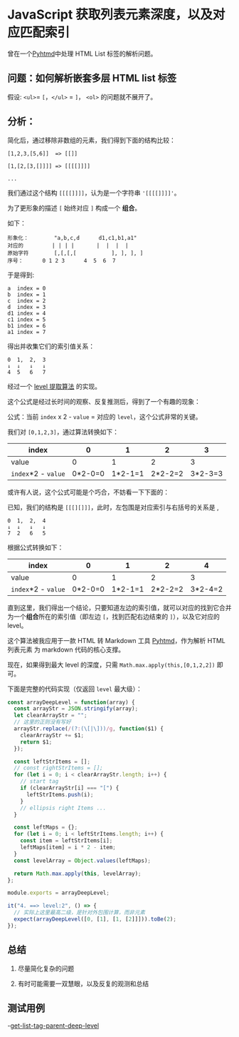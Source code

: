# JavaScript 获取列表元素深度，以及对应匹配索引

曾在一个[Pyhtmd](https://github.com/veaba/pyhtmd)中处理 HTML List 标签的解析问题。

## 问题：如何解析嵌套多层 HTML list 标签

假设: `<ul>`= `[`，`</ul>` = `]`， `<ol>` 的问题就不展开了。

## 分析：

简化后，通过移除非数组的元素，我们得到下面的结构比较：

```
[1,2,3,[5,6]]  => [[]]

[1,[2,[3,[]]]] => [[[[]]]]

...

```

我们通过这个结构 `[[[[]]]]`，认为是一个字符串 `'[[[[]]]]'`。

为了更形象的描述 `[` 始终对应 `]` 构成一个 **组合**。

如下：

```
形象化：		"a,b,c,d      d1,c1,b1,a1"
对应的 		| | | |       |  |  |  |
原始字符 		[,[,[,[			  ], ], ], ]
序号：      0 1 2 3      4  5  6  7
```

于是得到:

```
a  index = 0
b  index = 1
c  index = 2
d  index = 3
d1 index = 4
c1 index = 5
b1 index = 6
a1 index = 7
```

得出并收集它们的索引值关系：

```
0  1,  2,  3
↓  ↓   ↓   ↓
4  5   6   7

```

经过一个 [ level 提取算法](https://github.com/veaba/pyhtmd/blob/master/pyhtmd/html_parser.py#L216) 的实现。

这个公式是经过长时间的观察、反复推测后，得到了一个有趣的现象：

公式：当前 `index` x 2 - `value` = 对应的 `level`，这个公式非常的关键。

我们对 `[0,1,2,3]`，通过算法转换如下：

| index                | 0        | 1        | 2        | 3        |
| -------------------- | -------- | -------- | -------- | -------- |
| value                | 0        | 1        | 2        | 3        |
| `index`\*2 - `value` | 0\*2-0=0 | 1\*2-1=1 | 2\*2-2=2 | 3\*2-3=3 |

或许有人说，这个公式可能是个巧合，不妨看一下下面的：

已知，我们的结构是 `[[[][]]]`，此时，左包围是对应索引与右括号的关系是 ,

```
0  1,  2,  4
↓  ↓   ↓   ↓
7  2   6   5
```

根据公式转换如下：

| index                | 0        | 1        | 2        | 4        |
| -------------------- | -------- | -------- | -------- | -------- |
| value                | 0        | 1        | 2        | 3        |
| `index`\*2 - `value` | 0\*2-0=0 | 1\*2-1=1 | 2\*2-2=2 | 3\*2-4=2 |

直到这里，我们得出一个结论，只要知道左边的索引值，就可以对应的找到它合并为一个**组合**所在的索引值（即左边 `[`，找到匹配右边结束的 `]`），以及它对应的 level。

这个算法被我应用于一款 HTML 转 Markdown 工具 [Pyhtmd](https://github.com/veaba/pyhtmd)，作为解析 HTML 列表元素 为 markdown 代码的核心支撑。

现在，如果得到最大 level 的深度，只需 `Math.max.apply(this,[0,1,2,2])` 即可。

下面是完整的代码实现（仅返回 `level` 最大级）：

```js
const arrayDeepLevel = function(array) {
  const arrayStr = JSON.stringify(array);
  let clearArrayStr = "";
  // 这里的正则没有写好
  arrayStr.replace(/(?:(\[|\]))/g, function($1) {
    clearArrayStr += $1;
    return $1;
  });

  const leftStrItems = [];
  // const rightStrItems = [];
  for (let i = 0; i < clearArrayStr.length; i++) {
    // start tag
    if (clearArrayStr[i] === "[") {
      leftStrItems.push(i);
    }
    // ellipsis right Items ...
  }

  const leftMaps = {};
  for (let i = 0; i < leftStrItems.length; i++) {
    const item = leftStrItems[i];
    leftMaps[item] = i * 2 - item;
  }
  const levelArray = Object.values(leftMaps);

  return Math.max.apply(this, levelArray);
};

module.exports = arrayDeepLevel;
```

```ts
it("4. ==> level:2", () => {
  // 实际上这里最高二级，是针对外包围计算，而非元素
  expect(arrayDeepLevel([0, [1], [1, [2]]])).toBe(2);
});
```

## 总结

1. 尽量简化复杂的问题

2. 有时可能需要一双慧眼，以及反复的观测和总结

## 测试用例

-[get-list-tag-parent-deep-level](/__tests__/get-list-tag-parent-deep-level-test.js)
